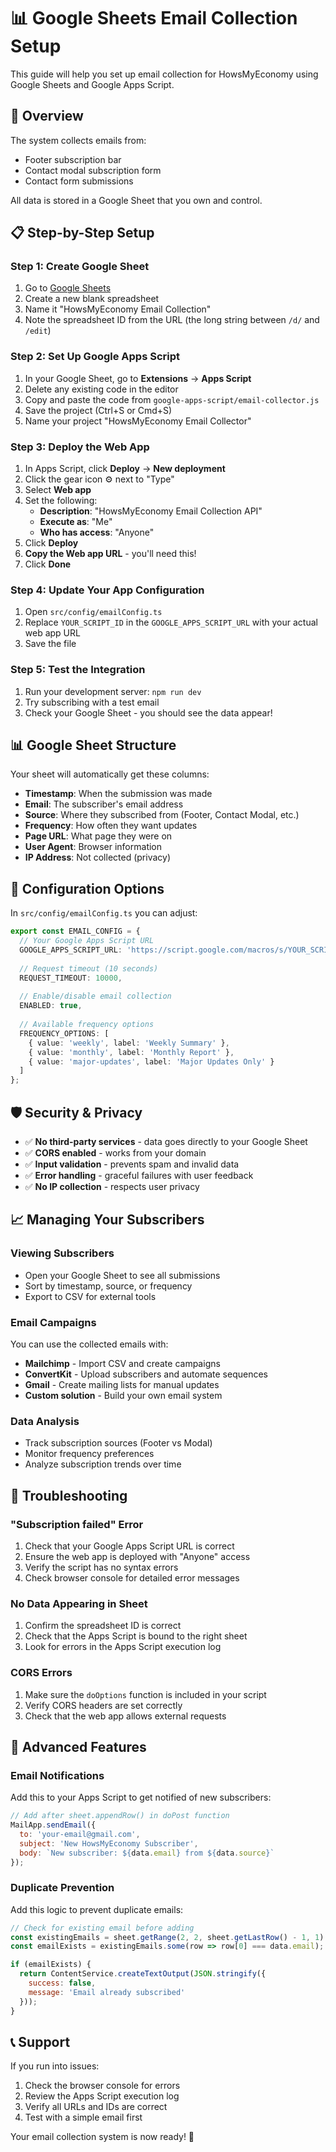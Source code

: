 # 📊 Google Sheets Email Collection Setup

This guide will help you set up email collection for HowsMyEconomy using Google Sheets and Google Apps Script.

## 🎯 Overview

The system collects emails from:
- Footer subscription bar
- Contact modal subscription form  
- Contact form submissions

All data is stored in a Google Sheet that you own and control.

## 📋 Step-by-Step Setup

### Step 1: Create Google Sheet

1. Go to [Google Sheets](https://sheets.google.com)
2. Create a new blank spreadsheet
3. Name it "HowsMyEconomy Email Collection"
4. Note the spreadsheet ID from the URL (the long string between `/d/` and `/edit`)

### Step 2: Set Up Google Apps Script

1. In your Google Sheet, go to **Extensions** → **Apps Script**
2. Delete any existing code in the editor
3. Copy and paste the code from `google-apps-script/email-collector.js`
4. Save the project (Ctrl+S or Cmd+S)
5. Name your project "HowsMyEconomy Email Collector"

### Step 3: Deploy the Web App

1. In Apps Script, click **Deploy** → **New deployment**
2. Click the gear icon ⚙️ next to "Type"
3. Select **Web app**
4. Set the following:
   - **Description**: "HowsMyEconomy Email Collection API"
   - **Execute as**: "Me"
   - **Who has access**: "Anyone"
5. Click **Deploy**
6. **Copy the Web app URL** - you'll need this!
7. Click **Done**

### Step 4: Update Your App Configuration

1. Open `src/config/emailConfig.ts`
2. Replace `YOUR_SCRIPT_ID` in the `GOOGLE_APPS_SCRIPT_URL` with your actual web app URL
3. Save the file

### Step 5: Test the Integration

1. Run your development server: `npm run dev`
2. Try subscribing with a test email
3. Check your Google Sheet - you should see the data appear!

## 📊 Google Sheet Structure

Your sheet will automatically get these columns:
- **Timestamp**: When the submission was made
- **Email**: The subscriber's email address
- **Source**: Where they subscribed from (Footer, Contact Modal, etc.)
- **Frequency**: How often they want updates
- **Page URL**: What page they were on
- **User Agent**: Browser information
- **IP Address**: Not collected (privacy)

## 🔧 Configuration Options

In `src/config/emailConfig.ts` you can adjust:

```typescript
export const EMAIL_CONFIG = {
  // Your Google Apps Script URL
  GOOGLE_APPS_SCRIPT_URL: 'https://script.google.com/macros/s/YOUR_SCRIPT_ID/exec',
  
  // Request timeout (10 seconds)
  REQUEST_TIMEOUT: 10000,
  
  // Enable/disable email collection
  ENABLED: true,
  
  // Available frequency options
  FREQUENCY_OPTIONS: [
    { value: 'weekly', label: 'Weekly Summary' },
    { value: 'monthly', label: 'Monthly Report' },
    { value: 'major-updates', label: 'Major Updates Only' }
  ]
};
```

## 🛡️ Security & Privacy

- ✅ **No third-party services** - data goes directly to your Google Sheet
- ✅ **CORS enabled** - works from your domain
- ✅ **Input validation** - prevents spam and invalid data
- ✅ **Error handling** - graceful failures with user feedback
- ✅ **No IP collection** - respects user privacy

## 📈 Managing Your Subscribers

### Viewing Subscribers
- Open your Google Sheet to see all submissions
- Sort by timestamp, source, or frequency
- Export to CSV for external tools

### Email Campaigns
You can use the collected emails with:
- **Mailchimp** - Import CSV and create campaigns
- **ConvertKit** - Upload subscribers and automate sequences
- **Gmail** - Create mailing lists for manual updates
- **Custom solution** - Build your own email system

### Data Analysis
- Track subscription sources (Footer vs Modal)
- Monitor frequency preferences
- Analyze subscription trends over time

## 🔧 Troubleshooting

### "Subscription failed" Error
1. Check that your Google Apps Script URL is correct
2. Ensure the web app is deployed with "Anyone" access
3. Verify the script has no syntax errors
4. Check browser console for detailed error messages

### No Data Appearing in Sheet
1. Confirm the spreadsheet ID is correct
2. Check that the Apps Script is bound to the right sheet
3. Look for errors in the Apps Script execution log

### CORS Errors
1. Make sure the `doOptions` function is included in your script
2. Verify CORS headers are set correctly
3. Check that the web app allows external requests

## 🚀 Advanced Features

### Email Notifications
Add this to your Apps Script to get notified of new subscribers:

```javascript
// Add after sheet.appendRow() in doPost function
MailApp.sendEmail({
  to: 'your-email@gmail.com',
  subject: 'New HowsMyEconomy Subscriber',
  body: `New subscriber: ${data.email} from ${data.source}`
});
```

### Duplicate Prevention
Add this logic to prevent duplicate emails:

```javascript
// Check for existing email before adding
const existingEmails = sheet.getRange(2, 2, sheet.getLastRow() - 1, 1).getValues();
const emailExists = existingEmails.some(row => row[0] === data.email);

if (emailExists) {
  return ContentService.createTextOutput(JSON.stringify({
    success: false,
    message: 'Email already subscribed'
  }));
}
```

## 📞 Support

If you run into issues:
1. Check the browser console for errors
2. Review the Apps Script execution log
3. Verify all URLs and IDs are correct
4. Test with a simple email first

Your email collection system is now ready! 🎉 